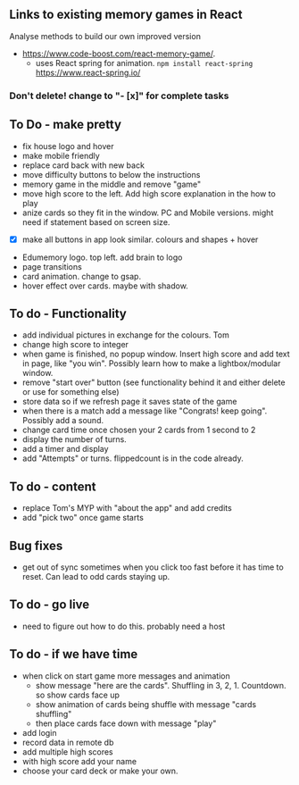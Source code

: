 ## Links to existing memory games in React

Analyse methods to build our own improved version

- https://www.code-boost.com/react-memory-game/.
  - uses React spring for animation. `npm install react-spring` https://www.react-spring.io/

### Don't delete! change to "- [x]" for complete tasks

## To Do - make pretty

- fix house logo and hover
- make mobile friendly
- replace card back with new back
- move difficulty buttons to below the instructions
- memory game in the middle and remove "game"
- move high score to the left. Add high score explanation in the how to play
- anize cards so they fit in the window. PC and Mobile versions. might need if statement based on screen size.
- [x] make all buttons in app look similar. colours and shapes + hover
- Edumemory logo. top left. add brain to logo
- page transitions
- card animation. change to gsap.
- hover effect over cards. maybe with shadow.

## To do - Functionality

- add individual pictures in exchange for the colours. Tom
- change high score to integer
- when game is finished, no popup window. Insert high score and add text in page, like "you win". Possibly learn how to make a lightbox/modular window.
- remove "start over" button (see functionality behind it and either delete or use for something else)
- store data so if we refresh page it saves state of the game
- when there is a match add a message like "Congrats! keep going". Possibly add a sound.
- change card time once chosen your 2 cards from 1 second to 2
- display the number of turns.
- add a timer and display
- add "Attempts" or turns. flippedcount is in the code already.

## To do - content

- replace Tom's MYP with "about the app" and add credits
- add "pick two" once game starts

## Bug fixes

- get out of sync sometimes when you click too fast before it has time to reset. Can lead to odd cards staying up.

## To do - go live

- need to figure out how to do this. probably need a host

## To do - if we have time

- when click on start game more messages and animation
  - show message "here are the cards". Shuffling in 3, 2, 1. Countdown. so show cards face up
  - show animation of cards being shuffle with message "cards shuffling"
  - then place cards face down with message "play"
- add login
- record data in remote db
- add multiple high scores
- with high score add your name
- choose your card deck or make your own.
